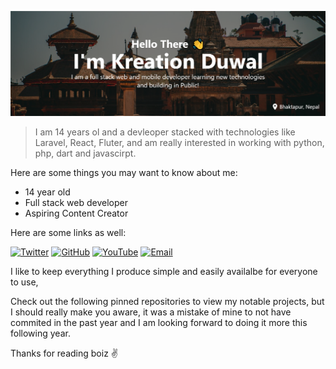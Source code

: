 ![Kreation Banner](/images/kreation_banner.png)

> I am 14 years ol and a devleoper stacked with technologies like Laravel, React, Fluter, and am really interested in working with python, php, dart and javascirpt.

Here are some things you may want to know about me:

- 14 year old
- Full stack web developer
- Aspiring Content Creator

Here are some links as well:

[![Twitter](https://img.shields.io/badge/Twitter-1DA1F2?style=for-the-badge&logo=twitter&logoColor=white)](https://twitter.com/duwalkreation)
[![GitHub](https://img.shields.io/badge/GitHub-100000?style=for-the-badge&logo=github&logoColor=white)](https://github.com/crebro)
[![YouTube](https://img.shields.io/badge/YouTube-FF0000?style=for-the-badge&logo=youtube&logoColor=white)](https://www.youtube.com/channel/UCliXIi69MBphGgsxN693p0g)
[![Email](https://img.shields.io/badge/Email-D14836?style=for-the-badge&logo=gmail&logoColor=white)](mailto:creationduwal@gmail.com)

I like to keep everything I produce simple and easily availalbe for everyone to use,

Check out the following pinned repositories to view my notable projects, but I should really make you aware, it was a mistake of mine to not have commited in the past year and I am looking forward to doing it more this following year.

Thanks for reading boiz ✌
